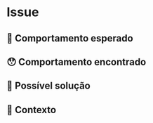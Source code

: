 <!---
Thanks for filing an issue 😄 ! Before you submit, please read the following:
Search open/closed issues before submitting since someone might have asked the same thing before!
-->

# Issue

<!--- Provide a general summary of the issue here -->

## 🤔 Comportamento esperado

<!--- Tell us what should happen -->

## 😯 Comportamento encontrado

<!--- Tell us what happens instead of the expected behavior -->

<!--- If you are seeing an error, please include the full error message and stack trace -->

## 💁 Possível solução

<!--- Not obligatory, but suggest a fix/reason for the bug -->

## 🔦 Contexto

<!--- How has this issue affected you? What are you trying to accomplish? -->

<!--- Providing context helps us come up with a solution that is most useful in the real world -->

